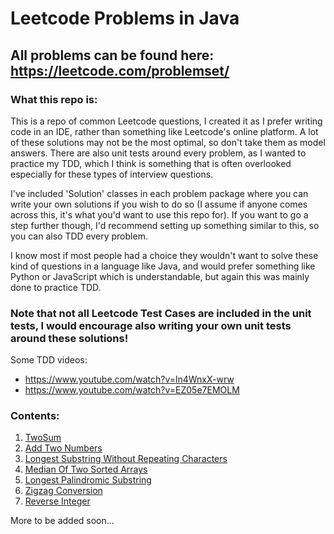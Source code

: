 # Leetcode Problems in Java

## All problems can be found here: https://leetcode.com/problemset/

### What this repo is:

This is a repo of common Leetcode questions, I created it as I prefer writing code in an IDE, rather than something like
Leetcode's online platform. A lot of these solutions may not be the most optimal, so don't take them as model answers.
There are also unit tests around every problem, as I wanted to practice my TDD, which I think is something that is often
overlooked especially for these types of interview questions.

I've included 'Solution' classes in each problem package where you can write your own solutions if you wish to do so (I
assume if anyone comes across this, it's  what you'd want to use this repo for). If you want to go a step further though, I'd
recommend setting up something similar to this, so you can also TDD every problem.

I know most if most people had a choice they wouldn't want to solve these kind of questions in a language like Java,
and would prefer something like Python or JavaScript which is understandable, but again this was mainly done to practice
TDD. 

### Note that not all Leetcode Test Cases are included in the unit tests, I would encourage also writing your own unit tests around these solutions!


Some TDD videos:
- https://www.youtube.com/watch?v=ln4WnxX-wrw
- https://www.youtube.com/watch?v=EZ05e7EMOLM

### Contents:

1) [TwoSum](src/problem1/instructions.md)
2) [Add Two Numbers](src/problem2/instructions.md)
3) [Longest Substring Without Repeating Characters](src/problem3/instructions.md)
4) [Median Of Two Sorted Arrays](src/problem4/instructions.md)
5) [Longest Palindromic Substring](src/problem5/instructions.md)
6) [Zigzag Conversion](src/problem6/instructions.md)
7) [Reverse Integer](src/problem7/instructions.md)

More to be added soon...